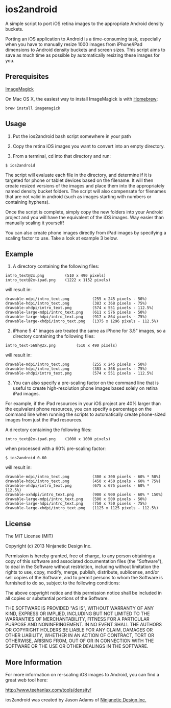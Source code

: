 ios2android
===========

A simple script to port iOS retina images to the appropriate Android density buckets.

Porting an iOS application to Android is a time-consuming task, especially when you have to manually resize 1000 images from iPhone/iPad dimensions to Android density buckets and screen sizes. This script aims to save as much time as possible by automatically resizing these images for you.


Prerequisites
-------------

[ImageMagick](http://www.imagemagick.org/script/binary-releases.php)

On Mac OS X, the easiest way to install ImageMagick is with [Homebrew](http://brew.sh/):

    brew install imagemagick


Usage
-----

1. Put the ios2android bash script somewhere in your path

2. Copy the retina iOS images you want to convert into an empty directory. 

3. From a terminal, cd into that directory and run:

```
$ ios2android
```


The script will evaluate each file in the directory, and determine if it is targeted for phone or tablet devices based on the filename. It will then create resized versions of the images and place them into the appropriately named density bucket folders. The script will also compensate for filenames that are not valid in android (such as images starting with numbers or containing hyphens).

Once the script is complete, simply copy the new folders into your Android project and you will have the equivalent of the iOS images. Way easier than manually scaling it yourself!

You can also create phone images directly from iPad images by specifying a scaling factor to use. Take a look at example 3 below.


Example
-------

1) A directory containing the following files:

```
intro_text@2x.png         (510 x 490 pixels)
intro_text@2x~ipad.png    (1222 x 1152 pixels)
```

will result in:

```
drawable-mdpi/intro_text.png          (255 x 245 pixels - 50%)
drawable-hdpi/intro_text.png          (383 x 368 pixels - 75%)
drawable-xhdpi/intro_text.png         (574 x 551 pixels - 112.5%)
drawable-large-mdpi/intro_text.png    (611 x 576 pixels - 50%)
drawable-large-hdpi/intro_text.png    (917 x 864 pixels - 75%)
drawable-large-xhdpi/intro_text.png   (1375 x 1296 pixels - 112.5%)
```



2) iPhone 5 4" images are treated the same as iPhone for 3.5" images, so a directory containing the following files:

```
intro_text-568h@2x.png         (510 x 490 pixels)
```

will result in:

```
drawable-mdpi/intro_text.png          (255 x 245 pixels - 50%)
drawable-hdpi/intro_text.png          (383 x 368 pixels - 75%)
drawable-xhdpi/intro_text.png         (574 x 551 pixels - 112.5%)
```



3) You can also specify a pre-scaling factor on the command line that is useful to create high-resolution phone images based solely on retina iPad images.

For example, if the iPad resources in your iOS project are 40% larger than the equivalent phone resources, you can specify a percentage on the command line when running the scripts to automatically create phone-sized images from just the iPad resources.

A directory containing the following files:

```
intro_text@2x~ipad.png    (1000 x 1000 pixels)
```

when processed with a 60% pre-scaling factor:

```
$ ios2android 0.60
```

will result in:

```
drawable-mdpi/intro_text.png          (300 x 300 pixels - 60% * 50%)
drawable-hdpi/intro_text.png          (450 x 450 pixels - 60% * 75%)
drawable-xhdpi/intro_text.png         (675 x 675 pixels - 60% * 112.5%)
drawable-xxhdpi/intro_text.png        (900 x 900 pixels - 60% * 150%)
drawable-large-mdpi/intro_text.png    (500 x 500 pixels - 50%)
drawable-large-hdpi/intro_text.png    (750 x 750 pixels - 75%)
drawable-large-xhdpi/intro_text.png   (1125 x 1125 pixels - 112.5%)
```


License
-------

The MIT License (MIT)

Copyright (c) 2013 Ninjanetic Design Inc.

Permission is hereby granted, free of charge, to any person obtaining a copy
of this software and associated documentation files (the "Software"), to deal
in the Software without restriction, including without limitation the rights
to use, copy, modify, merge, publish, distribute, sublicense, and/or sell
copies of the Software, and to permit persons to whom the Software is
furnished to do so, subject to the following conditions:

The above copyright notice and this permission notice shall be included in
all copies or substantial portions of the Software.

THE SOFTWARE IS PROVIDED "AS IS", WITHOUT WARRANTY OF ANY KIND, EXPRESS OR
IMPLIED, INCLUDING BUT NOT LIMITED TO THE WARRANTIES OF MERCHANTABILITY,
FITNESS FOR A PARTICULAR PURPOSE AND NONINFRINGEMENT. IN NO EVENT SHALL THE
AUTHORS OR COPYRIGHT HOLDERS BE LIABLE FOR ANY CLAIM, DAMAGES OR OTHER
LIABILITY, WHETHER IN AN ACTION OF CONTRACT, TORT OR OTHERWISE, ARISING FROM,
OUT OF OR IN CONNECTION WITH THE SOFTWARE OR THE USE OR OTHER DEALINGS IN
THE SOFTWARE.


More Information
----------------


For more information on re-scaling iOS images to Android, you can find a great web tool here:

http://www.teehanlax.com/tools/density/


ios2android was created by Jason Adams of [Ninjanetic Design Inc.](http://www.ninjanetic.com)
